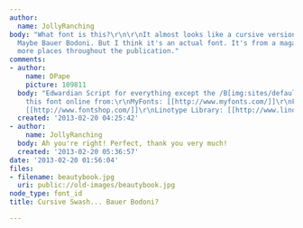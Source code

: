 ```yaml
---
author:
  name: JollyRanching
body: "What font is this?\r\n\r\nIt almost looks like a cursive version of a Bodoni....
  Maybe Bauer Bodoni. But I think it's an actual font. It's from a magazine and used
  more places throughout the publication."
comments:
- author:
    name: DPape
    picture: 109811
  body: "Edwardian Script for everything except the /B[img:sites/default/files/old-images/beaut1_6499.jpg]\t\r\n\r\n\"Buy
    this font online from:\r\nMyFonts: [[http://www.myfonts.com/]]\r\nFonts.com: [[http://www.fonts.com/]]\r\nFontShop:
    [[http://www.fontshop.com/]]\r\nLinotype Library: [[http://www.linotype.com/]]\""
  created: '2013-02-20 04:25:42'
- author:
    name: JollyRanching
  body: Ah you're right! Perfect, thank you very much!
  created: '2013-02-20 05:36:57'
date: '2013-02-20 01:56:04'
files:
- filename: beautybook.jpg
  uri: public://old-images/beautybook.jpg
node_type: font_id
title: Cursive Swash... Bauer Bodoni?

---
```

